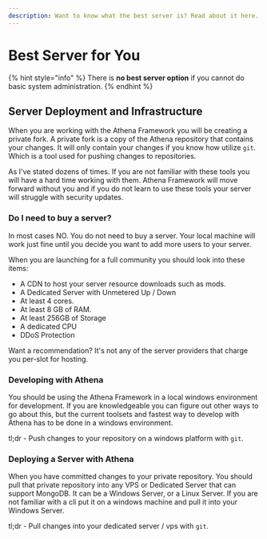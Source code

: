```yaml
---
description: Want to know what the best server is? Read about it here.
---
```


# Best Server for You

{% hint style="info" %}
There is **no best server option** if you cannot do basic system administration.
{% endhint %}

## Server Deployment and Infrastructure

When you are working with the Athena Framework you will be creating a private fork. A private fork is a copy of the Athena repository that contains your changes. It will only contain your changes if you know how utilize `git`. Which is a tool used for pushing changes to repositories.

As I've stated dozens of times. If you are not familiar with these tools you will have a hard time working with them. Athena Framework will move forward without you and if you do not learn to use these tools your server will struggle with security updates.

### Do I need to buy a server?

In most cases NO. You do not need to buy a server. Your local machine will work just fine until you decide you want to add more users to your server.&#x20;

When you are launching for a full community you should look into these items:

* A CDN to host your server resource downloads such as mods.
* A Dedicated Server with Unmetered Up / Down
* At least 4 cores.
* At least 8 GB of RAM.
* At least 256GB of Storage
* A dedicated CPU
* DDoS Protection

Want a recommendation? It's not any of the server providers that charge you per-slot for hosting.

### Developing with Athena

You should be using the Athena Framework in a local windows environment for development. If you are knowledgeable you can figure out other ways to go about this, but the current toolsets and fastest way to develop with Athena has to be done in a windows environment.

tl;dr - Push changes to your repository on a windows platform with `git`.

### Deploying a Server with Athena

When you have committed changes to your private repository. You should pull that private repository into any VPS or Dedicated Server that can support MongoDB. It can be a Windows Server, or a Linux Server. If you are not familiar with a cli put it on a windows machine and pull it into your Windows Server.

tl;dr - Pull changes into your dedicated server / vps with `git`.











